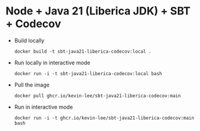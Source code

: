 # Node + Java 21 (Liberica JDK) + SBT + Codecov

* Build locally
  ```shell
  docker build -t sbt-java21-liberica-codecov:local .
  ```

* Run locally in interactive mode
  ```shell
  docker run -i -t sbt-java21-liberica-codecov:local bash
  ```

* Pull the image
  ```shell
  docker pull ghcr.io/kevin-lee/sbt-java21-liberica-codecov:main
  ```

* Run in interactive mode
  ```shell
  docker run -i -t ghcr.io/kevin-lee/sbt-java21-liberica-codecov:main bash
  ```

